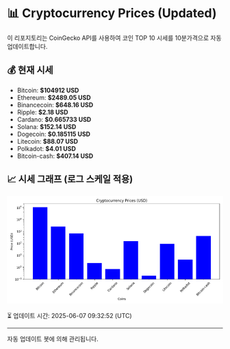 
# 📊 Cryptocurrency Prices (Updated)

이 리포지토리는 CoinGecko API를 사용하여 코인 TOP 10 시세를 10분가격으로 자동 업데이트합니다.

## 💰 현재 시세
- Bitcoin: **$104912 USD**
- Ethereum: **$2489.05 USD**
- Binancecoin: **$648.16 USD**
- Ripple: **$2.18 USD**
- Cardano: **$0.665733 USD**
- Solana: **$152.14 USD**
- Dogecoin: **$0.185115 USD**
- Litecoin: **$88.07 USD**
- Polkadot: **$4.01 USD**
- Bitcoin-cash: **$407.14 USD**

## 📈 시세 그래프 (로그 스케일 적용)
![Crypto Prices](crypto_prices.png)

⏳ 업데이트 시간: 2025-06-07 09:32:52 (UTC)

---
자동 업데이트 봇에 의해 관리됩니다.
